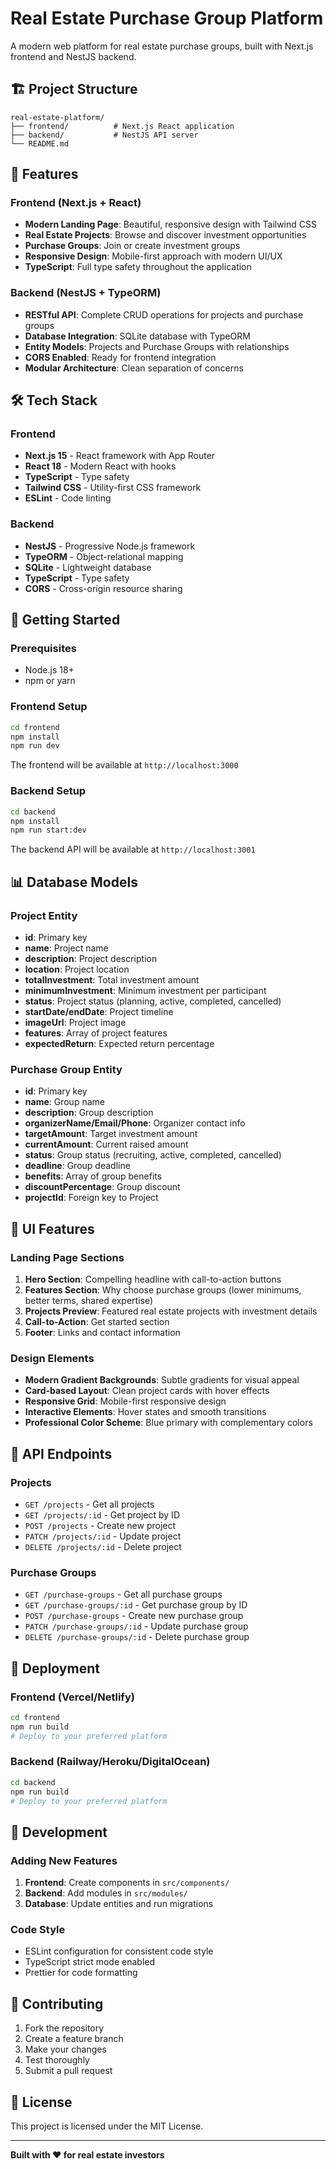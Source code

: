 # Real Estate Purchase Group Platform

A modern web platform for real estate purchase groups, built with Next.js frontend and NestJS backend.

## 🏗️ Project Structure

```
real-estate-platform/
├── frontend/          # Next.js React application
├── backend/           # NestJS API server
└── README.md
```

## 🚀 Features

### Frontend (Next.js + React)
- **Modern Landing Page**: Beautiful, responsive design with Tailwind CSS
- **Real Estate Projects**: Browse and discover investment opportunities
- **Purchase Groups**: Join or create investment groups
- **Responsive Design**: Mobile-first approach with modern UI/UX
- **TypeScript**: Full type safety throughout the application

### Backend (NestJS + TypeORM)
- **RESTful API**: Complete CRUD operations for projects and purchase groups
- **Database Integration**: SQLite database with TypeORM
- **Entity Models**: Projects and Purchase Groups with relationships
- **CORS Enabled**: Ready for frontend integration
- **Modular Architecture**: Clean separation of concerns

## 🛠️ Tech Stack

### Frontend
- **Next.js 15** - React framework with App Router
- **React 18** - Modern React with hooks
- **TypeScript** - Type safety
- **Tailwind CSS** - Utility-first CSS framework
- **ESLint** - Code linting

### Backend
- **NestJS** - Progressive Node.js framework
- **TypeORM** - Object-relational mapping
- **SQLite** - Lightweight database
- **TypeScript** - Type safety
- **CORS** - Cross-origin resource sharing

## 🚀 Getting Started

### Prerequisites
- Node.js 18+ 
- npm or yarn

### Frontend Setup

```bash
cd frontend
npm install
npm run dev
```

The frontend will be available at `http://localhost:3000`

### Backend Setup

```bash
cd backend
npm install
npm run start:dev
```

The backend API will be available at `http://localhost:3001`

## 📊 Database Models

### Project Entity
- **id**: Primary key
- **name**: Project name
- **description**: Project description
- **location**: Project location
- **totalInvestment**: Total investment amount
- **minimumInvestment**: Minimum investment per participant
- **status**: Project status (planning, active, completed, cancelled)
- **startDate/endDate**: Project timeline
- **imageUrl**: Project image
- **features**: Array of project features
- **expectedReturn**: Expected return percentage

### Purchase Group Entity
- **id**: Primary key
- **name**: Group name
- **description**: Group description
- **organizerName/Email/Phone**: Organizer contact info
- **targetAmount**: Target investment amount
- **currentAmount**: Current raised amount
- **status**: Group status (recruiting, active, completed, cancelled)
- **deadline**: Group deadline
- **benefits**: Array of group benefits
- **discountPercentage**: Group discount
- **projectId**: Foreign key to Project

## 🎨 UI Features

### Landing Page Sections
1. **Hero Section**: Compelling headline with call-to-action buttons
2. **Features Section**: Why choose purchase groups (lower minimums, better terms, shared expertise)
3. **Projects Preview**: Featured real estate projects with investment details
4. **Call-to-Action**: Get started section
5. **Footer**: Links and contact information

### Design Elements
- **Modern Gradient Backgrounds**: Subtle gradients for visual appeal
- **Card-based Layout**: Clean project cards with hover effects
- **Responsive Grid**: Mobile-first responsive design
- **Interactive Elements**: Hover states and smooth transitions
- **Professional Color Scheme**: Blue primary with complementary colors

## 🔧 API Endpoints

### Projects
- `GET /projects` - Get all projects
- `GET /projects/:id` - Get project by ID
- `POST /projects` - Create new project
- `PATCH /projects/:id` - Update project
- `DELETE /projects/:id` - Delete project

### Purchase Groups
- `GET /purchase-groups` - Get all purchase groups
- `GET /purchase-groups/:id` - Get purchase group by ID
- `POST /purchase-groups` - Create new purchase group
- `PATCH /purchase-groups/:id` - Update purchase group
- `DELETE /purchase-groups/:id` - Delete purchase group

## 🚀 Deployment

### Frontend (Vercel/Netlify)
```bash
cd frontend
npm run build
# Deploy to your preferred platform
```

### Backend (Railway/Heroku/DigitalOcean)
```bash
cd backend
npm run build
# Deploy to your preferred platform
```

## 📝 Development

### Adding New Features
1. **Frontend**: Create components in `src/components/`
2. **Backend**: Add modules in `src/modules/`
3. **Database**: Update entities and run migrations

### Code Style
- ESLint configuration for consistent code style
- TypeScript strict mode enabled
- Prettier for code formatting

## 🤝 Contributing

1. Fork the repository
2. Create a feature branch
3. Make your changes
4. Test thoroughly
5. Submit a pull request

## 📄 License

This project is licensed under the MIT License.

---

**Built with ❤️ for real estate investors**

